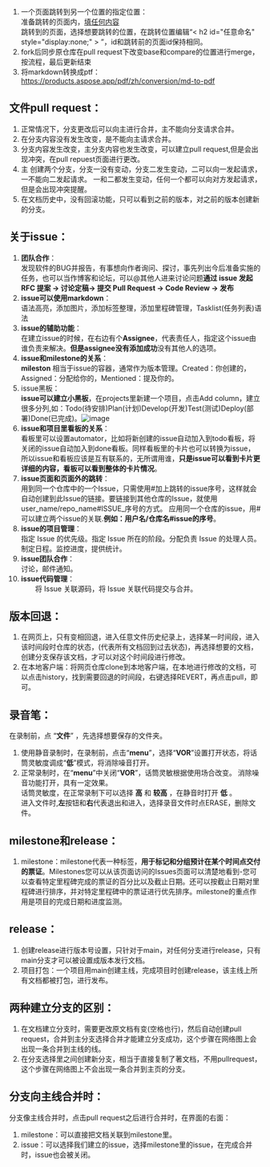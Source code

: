 1. 一个页面跳转到另一个位置的指定位置：  
   准备跳转的页面内，[填任何内容](填提转到的网页地址+#+任意id)    
   跳转到的页面，选择想要跳转的位置，在跳转位置编辑“< h2 id="任意命名" style="display:none;" > </h2>”，id和跳转前的页面id保持相同。      
2.  fork后同步原仓库在pull request下改变base和compare的位置进行merge，按流程，最后更新结束    
3. 将markdown转换成ptf： https://products.aspose.app/pdf/zh/conversion/md-to-pdf  
  
## 文件pull request： 
1. 正常情况下，分支更改后可以向主进行合并，主不能向分支请求合并。    
2. 在分支内容没有发生改变，是不能向主请求合并。  
3. 分支内容发生改变，主分支内容也发生改变，可以建立pull request,但是会出现冲突，在pull repuest页面进行更改。
4. 主  创建两个分支，分支一没有变动，分支二发生变动，二可以向一发起请求，一不能向二发起请求。  一和二都发生变动，任何一个都可以向对方发起请求，但是会出现冲突提醒。  
5. 在文档历史中，没有回滚功能，只可以看到之前的版本，对之前的版本创建新的分支。  

## 关于issue：    
1. **团队合作**：  
   发现软件的BUG并报告，有事想向作者询问、探讨，事先列出今后准备实施的任务，也可以当作博客和论坛，可以@其他人进来讨论问题**通过 issue 发起 RFC 提案 -> 讨论定稿-> 提交 Pull Request -> Code Review -> 发布**
2. **issue可以使用markdown**：   
   语法高亮，添加图片，添加标签整理，添加里程碑管理，Tasklist(任务列表)语法  
3. **issue的辅助功能**：  
   在建立issue的时候，在右边有个**Assignee**，代表责任人，指定这个issue由谁负责来解决。**但是assignee没有添加成功**没有其他人的选项。
5. **issue和milestone的关系**：  
  **mileston** 相当于issue的容器，通常作为版本管理。Created：你创建的，Assigned：分配给你的，Mentioned：提及你的。  
6. issue黑板：  
   **issue可以建立小黑板**，在projects里新建一个项目，点击Add column，建立很多分列,如：Todo(待安排)Plan(计划)Develop(开发)Test(测试)Deploy(部署)Done(已完成)。![image](https://user-images.githubusercontent.com/81459848/115985729-c5d08800-a5df-11eb-9001-cd7eabc38133.png)  
7. **issue和项目里看板的关系**：  
   看板里可以设置automator，比如将新创建的issue自动加入到todo看板，将关闭的issue自动加入到done看板。同样看板里的卡片也可以转换为issue，所以issue和看板应该是互有联系的，无所谓用谁，**只是issue可以看到卡片更详细的内容，看板可以看到整体的卡片情况**。  
8. **issue页面和页面外的跳转**：  
   用到同一个仓库中的一个Issue，只需使用#加上跳转的issue序号，这样就会自动创建到此Issue的链接。要链接到其他仓库的Issue，就使用user_name/repo_name#ISSUE_序号的方式。 应用同一个仓库的issue，用#可以建立两个issue的关联.**例如：用户名/仓库名#issue的序号**。  
9. **issue的项目管理**：  
   指定 Issue 的优先级。指定 Issue 所在的阶段。分配负责 Issue 的处理人员。制定日程。监控进度，提供统计。  
10. **issue团队合作**：  
    讨论，邮件通知。  
11. **issue代码管理**：  
　　将 Issue 关联源码，将 Issue 关联代码提交与合并。


## 版本回退：
1. 在网页上，只有变相回退，进入任意文件历史纪录上，选择某一时间段，进入该时间段时仓库的状态，(代表所有文档回到过去状态)，再选择想要的文档，创建分支保存该文档，才可以对这个时间段进行修改。  
2. 在本地客户端：将网页仓库clone到本地客户端，在本地进行修改的文档，可以点击history，找到需要回退的时间段，右键选择REVERT，再点击pull，即可。  
  
## 录音笔：  
在录制前，点 “**文件**” ，先选择想要保存的文件夹。  
1. 使用静音录制时，在录制前，点击“**menu**”，选择“**VOR**”设置打开状态，将话筒灵敏度调成“**低**”模式，将消除噪音打开。  
2. 正常录制时，在“**menu**”中关闭“**VOR**”，话筒灵敏根据使用场合改变。 
消除噪音功能打开，具有一定效果。  
话筒灵敏度，在正常录制下可以选择 **高** 和 **较高** ，在静音时打开 **低** 。    
进入文件时,**左**按钮和**右**代表退出和进入，选择录音文件时点ERASE，删除文件。  
  
## milestone和release：  
1. milestone：milestone代表一种标签，**用于标记和分组预计在某个时间点交付的票证**。Milestones您可以从该页面访问的Issues页面可以清楚地看到-您可以查看特定里程碑完成的票证的百分比以及截止日期。还可以按截止日期对里程碑进行排序，并对特定里程碑中的票证进行优先排序。milestone的重点作用是项目的完成日期和进度监测。  
  
## release：  
1. 创建release进行版本号设置，只针对于main，对任何分支进行release，只有main分支才可以被设置成版本发行文档。  
2. 项目打包：一个项目用main创建主线，完成项目时创建release，该主线上所有文档都被打包，进行发布。  
  
## 两种建立分支的区别：  
1. 在文档建立分支时，需要更改原文档有变(空格也行)，然后自动创建pull request，合并到主分支选择合并才能建立分支成功，这个步骤在网络图上会出现一条合并到主线的线。  
2. 在分支选择里之间创建新分支，相当于直接复制了著文档，不用pullrequest，这个步骤在网络图上不会出现一条合并到主页的分支。  
  
## 分支向主线合并时：  
分支像主线合并时，点击pull request之后进行合并时，在界面的右面：  
1. milestone：可以直接把文档关联到milestone里。  
2. issue：可以选择我们建立的issue，选择milestone里的issue，在完成合并时，issue也会被关闭。



